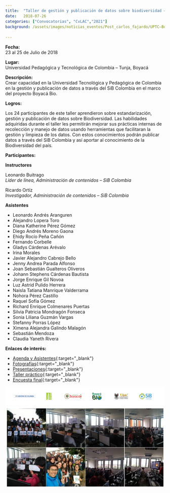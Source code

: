 ```yaml
---
title:  "Taller de gestión y publicación de datos sobre biodiversidad – UPTC – Boyacá BIO"
date:   2018-07-26
categories: ["Convocatorias", "CvLAC","2021"]
background: /assets/images/noticias_eventos/Post_carlos_fajardo/UPTC–Boyacá-BIO%20(1).jpg

---
```

**Fecha:**  
23 al 25 de Julio de 2018

**Lugar:**  
Universidad Pedagógica y Tecnológica de Colombia – Tunja, Boyacá

**Descripción:**  
Crear capacidad en la Universidad Tecnológica y Pedagógica de Colombia  en la gestión y publicación de datos a través del SiB Colombia en el marco del proyecto Boyacá Bio.  

**Logros:**

Los 24 participantes de este taller aprendieron sobre estandarización, gestión  y publicación de datos sobre Biodiversidad. Las habilidades adquiridas durante el taller les permitirán mejorar sus prácticas internas de  recolección y manejo de datos usando herramientas que facilitaran la gestión y limpieza de los datos. Con estos conocimientos podrán publicar datos a través del SiB Colombia y así aportar al conocimiento de la Biodiversidad del país.  

**Participantes:**

**Instructores**  

Leonardo Buitrago  
*Líder de línea, Administración de contenidos – SiB Colombia*  

Ricardo Ortíz  
*Investigador, Administración de contenidos – SiB Colombia*  

**Asistentes**

+ Leonardo Andrés Aranguren
+ Alejandro Lopera Toro
+ Diana Katherine Pérez Gómez
+ Diego Andrés Moreno Gaona
+ Ehidy Rocío Peña Cañón
+ Fernando Corbelle
+ Gladys Cárdenas Arévalo
+ Irina Morales
+ Javier Alejandro Cabrejo Bello
+ Jenny Andrea Parada Alfonso
+ Joan Sebastián Gualteros Oliveros
+ Johann Stephens Cárdenas Bautista
+ Jorge Enrique Gil Novoa
+ Luz Astrid Pulido Herrera
+ Naisla Tatiana Manrique Valderrama
+ Nohora Pérez Castillo
+ Raquel Sofía Gómez
+ Richard Enrique Colmenares Puertas
+ Silvia Patricia Mondragón Fonseca
+ Sonia Liliana Guzmán Vargas
+ Stefanny Porras López
+ Ximena Alejandra Galindo Malagón
+ Sebastián Mendoza
+ Claudia Yaneth Rivera
 

**Enlaces de interés:**

+ [Agenda y Asistentes](https://drive.google.com/drive/folders/1TMnZlSOxpPE0jSwfFQwXbwa86wxQaQG7){:target="_blank"}
+ [Fotografías](https://drive.google.com/open?id=1YmybuwHfBkO8udiIHApGjOTiLJfySeyF){:target="_blank"}
+ [Presentaciones](https://drive.google.com/drive/folders/1fiMT6JGf89ldeN7tOwEb45wb2CCR4-WA){:target="_blank"}
+ [Taller práctico](https://drive.google.com/drive/folders/125JHCmaKLGFELU51fGf3sUODAgF_xDvl){:target="_blank"}
+ [Encuesta final](https://drive.google.com/file/d/1Cuys5MhoWFRT6_6S5FRP7RKaNSVLt_qp/view){:target="_blank"}

<img src="/assets/images/noticias_eventos/Post_carlos_fajardo/UPTC–Boyacá-BIO%20(2).png" width=770>

<img src="/assets/images/noticias_eventos/Post_carlos_fajardo/UPTC–Boyacá-BIO%20(7).jpg" width=770>

